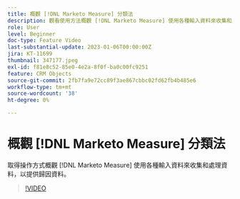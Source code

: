 ```yaml
---
title: 概觀 [!DNL Marketo Measure] 分類法
description: 觀看使用方法概觀 [!DNL Marketo Measure] 使用各種輸入資料來收集和處理資料，以提供歸因資料。
role: User
level: Beginner
doc-type: Feature Video
last-substantial-update: 2023-01-06T00:00:00Z
jira: KT-11699
thumbnail: 347177.jpeg
exl-id: f81e8c52-85e0-4e2a-8f0f-ba0c00fc9251
feature: CRM Objects
source-git-commit: 2fb7fa9e72cc89f3ae867cbbc02fd62fb4b485e6
workflow-type: tm+mt
source-wordcount: '38'
ht-degree: 0%

---
```


# 概觀 [!DNL Marketo Measure] 分類法

取得操作方式概觀 [!DNL Marketo Measure] 使用各種輸入資料來收集和處理資料，以提供歸因資料。

>[!VIDEO](https://video.tv.adobe.com/v/347177/?quality=12&learn=on)
